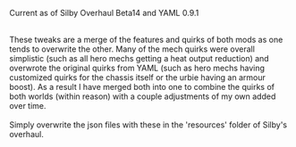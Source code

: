 Current as of Silby Overhaul Beta14 and YAML 0.9.1<br><br>

These tweaks are a merge of the features and quirks of both mods as one tends to overwrite the other. Many of the mech quirks were overall simplistic (such as all hero mechs getting a heat output reduction) and overwrote the original quirks from YAML (such as hero mechs having customized quirks for the chassis itself or the urbie having an armour boost). As a result I have merged both into one to combine the quirks of both worlds (within reason) with a couple adjustments of my own added over time.<br><br>Simply overwrite the json files with these in the 'resources' folder of Silby's overhaul.
